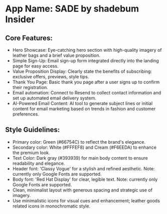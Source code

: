 # **App Name**: SADE by shadebum Insider

## Core Features:

- Hero Showcase: Eye-catching hero section with high-quality imagery of leather bags and a brief value proposition.
- Simple Sign-Up: Email sign-up form integrated directly into the landing page for easy access.
- Value Proposition Display: Clearly state the benefits of subscribing: exclusive offers, previews, style tips.
- Thank You Page: Basic thank you page after a user signs up to confirm their registration.
- Email automation: Connect to Resend to collect contact information and set up automated email delivery system.
- AI-Powered Email Content: AI tool to generate subject lines or initial content for email marketing based on trends in fashion and customer preferences.

## Style Guidelines:

- Primary color: Green (#66754C) to reflect the brand's elegance.
- Secondary color: White (#FFFEF8) and Cream (#F6EEDA) to enhance the premium look.
- Text Color: Dark gray (#393939) for main body content to ensure readability and elegance.
- Header font: 'Classy Vogue' for a stylish and refined aesthetic. Note: currently only Google Fonts are supported.
- Body font: 'Red Hat Display' for clear, legible text. Note: currently only Google Fonts are supported.
- Clean, minimalist layout with generous spacing and strategic use of imagery.
- Use minimalistic icons for visual cues and enhancement; leather goods related icons in monochromatic style.